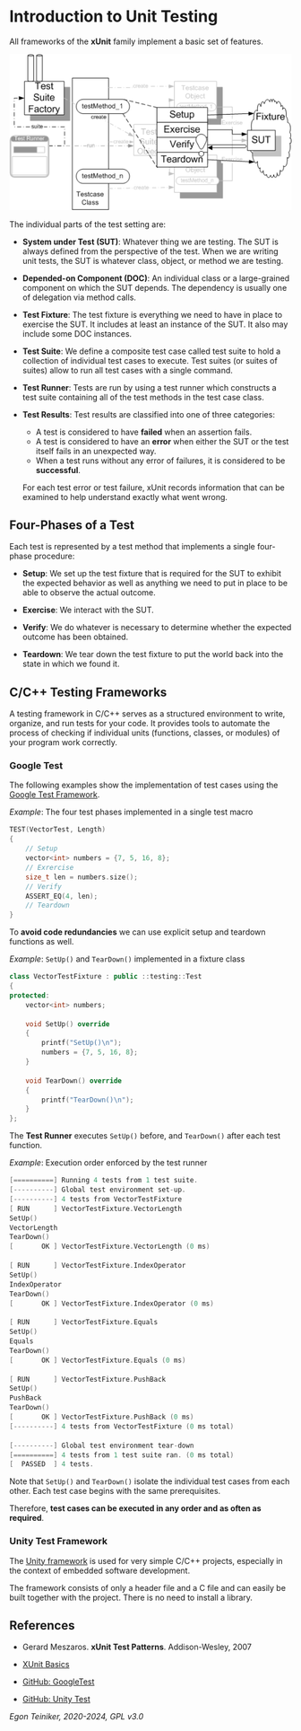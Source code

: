 # Introduction to Unit Testing 

All frameworks of the **xUnit** family implement a basic set of features.

![xUnit Framework](figures/StaticTestStructure.gif)

The individual parts of the test setting are:

* **System under Test (SUT)**: Whatever thing we are testing. The SUT is 
always defined from the perspective of the test. When we are writing unit 
tests, the SUT is whatever class, object, or method we are testing.

* **Depended-on Component (DOC)**: An individual class or a large-grained 
component on which the SUT depends. The dependency is usually one of 
delegation via method calls.

* **Test Fixture**: The test fixture is everything we need to have in place 
to exercise the SUT. It includes at least an instance of the SUT. 
It also may include some DOC instances.

* **Test Suite**: We define a composite test case called test suite to hold 
a collection of individual test cases to execute. Test suites (or suites of 
suites) allow to run all test cases with a single command.

* **Test Runner**: Tests are run by using a test runner which 
constructs a test suite containing all of the test methods in the test case 
class.

* **Test Results**: Test results are classified into one of three categories:
    * A test is considered to have **failed** when an assertion fails.
    * A test is considered to have an **error** when either the SUT or the 
    test itself fails in an unexpected way.
    * When a test runs without any error of failures, it is considered to be 
    **successful**.
    
	For each test error or test failure, xUnit records information that can be examined to help understand exactly what went wrong.

## Four-Phases of a Test

Each test is represented by a test method that implements a single 
four-phase procedure:
* **Setup**: We set up the test fixture that is required for the SUT 
    to exhibit the expected behavior as well as anything we need to 
    put in place to be able to observe the actual outcome.

* **Exercise**: We interact with the SUT.

* **Verify**: We do whatever is necessary to determine whether the 
    expected outcome has been obtained.

* **Teardown**: We tear down the test fixture to put the world back 
    into the state in which we found it.

## C/C++ Testing Frameworks 

A testing framework in C/C++ serves as a structured environment to write,
organize, and run tests for your code. It provides tools to automate the 
process of checking if individual units (functions, classes, or modules) 
of your program work correctly.

### Google Test

The following examples show the implementation of test cases using the 
[Google Test Framework](googletest/).

_Example_: The four test phases implemented in a single test macro
```C++
TEST(VectorTest, Length) 
{
    // Setup
    vector<int> numbers = {7, 5, 16, 8};
    // Exrercise
    size_t len = numbers.size();
    // Verify
    ASSERT_EQ(4, len);
    // Teardown
}
```

To **avoid code redundancies** we can use explicit setup and teardown 
functions as well. 

_Example_: `SetUp()` and `TearDown()` implemented in a fixture class 
```C++
class VectorTestFixture : public ::testing::Test 
{
protected:
    vector<int> numbers;

    void SetUp() override 
    {
        printf("SetUp()\n");
        numbers = {7, 5, 16, 8};
    }

    void TearDown() override 
    {
        printf("TearDown()\n");
    }
};
```

The **Test Runner** executes `SetUp()` before, and `TearDown()` after 
each test function.

_Example_: Execution order enforced by the test runner 
```C
[==========] Running 4 tests from 1 test suite.
[----------] Global test environment set-up.
[----------] 4 tests from VectorTestFixture
[ RUN      ] VectorTestFixture.VectorLength
SetUp()
VectorLength
TearDown()
[       OK ] VectorTestFixture.VectorLength (0 ms)

[ RUN      ] VectorTestFixture.IndexOperator
SetUp()
IndexOperator
TearDown()
[       OK ] VectorTestFixture.IndexOperator (0 ms)

[ RUN      ] VectorTestFixture.Equals
SetUp()
Equals
TearDown()
[       OK ] VectorTestFixture.Equals (0 ms)

[ RUN      ] VectorTestFixture.PushBack
SetUp()
PushBack
TearDown()
[       OK ] VectorTestFixture.PushBack (0 ms)
[----------] 4 tests from VectorTestFixture (0 ms total)

[----------] Global test environment tear-down
[==========] 4 tests from 1 test suite ran. (0 ms total)
[  PASSED  ] 4 tests.
```

Note that `SetUp()` and `TearDown()` isolate the individual test cases from each other. 
Each test case begins with the same prerequisites. 

Therefore, **test cases can be executed in any order and as often as required**.


### Unity Test Framework

The [Unity framework](https://github.com/teiniker/teiniker-lectures-computerscience/tree/master/configuration-management/testing) is used for very simple C/C++ projects, especially in the context of embedded software development.

The framework consists of only a header file and a C file and can easily be built together with the project. There is no need to install a library.



## References
* Gerard Meszaros. **xUnit Test Patterns**. Addison-Wesley, 2007 
* [XUnit Basics](http://xunitpatterns.com/XUnitBasics.html)

* [GitHub: GoogleTest](https://github.com/google/googletest)
* [GitHub: Unity Test](https://github.com/ThrowTheSwitch/Unity)

*Egon Teiniker, 2020-2024, GPL v3.0* 
